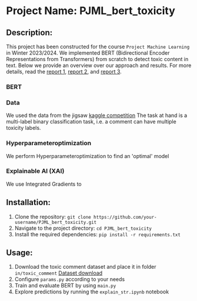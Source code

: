 # Project Name: PJML_bert_toxicity

## Description:
This project has been constructed for the course `Project Machine Learning` in Winter 2023/2024. We implemented BERT (Bidirectional Encoder Representations from Transformers) from scratch to detect toxic content in text. 
Below we provide an overview over our approach and results. For more details, read the [report 1](reports/Project_Machine_Learning_MS1.pdf), [report 2](reports/Project_Machine_Learning_MS2.pdf), and [report 3](reports/Project_Machine_Learning_MS3.pdf).

### BERT


### Data
We used the data from the jigsaw [kaggle competition](https://www.kaggle.com/c/jigsaw-toxic-comment-classification-challenge)
The task at hand is a multi-label binary classification task, i.e. a comment can have multiple toxicity labels.


### Hyperparameteroptimization
We perform Hyperparameteroptimization to find an 'optimal' model 

### Explainable AI (XAI) 
We use Integrated Gradients to 

## Installation:
1. Clone the repository: `git clone https://github.com/your-username/PJML_bert_toxicity.git`
2. Navigate to the project directory: `cd PJML_bert_toxicity`
3. Install the required dependencies: `pip install -r requirements.txt`

## Usage:
1. Download the toxic comment dataset and place it in folder `in/toxic_comment`
[Dataset download](https://www.kaggle.com/c/jigsaw-toxic-comment-classification-challenge/data)
2. Configure `params.py` according to your needs
3. Train and evaluate BERT by using `main.py`
4. Explore predictions by running the `explain_str.ipynb` notebook
